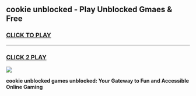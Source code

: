 
## cookie unblocked - Play Unblocked Gmaes & Free
<h3>
<a href="https://news.freeplayer.one?title=cookie_unblocked&ref=16F">CLICK TO PLAY</a></h3>
<hr>

<h3>
<a href="https://news.freeplayer.one?title=cookie_unblocked&ref=16F">CLICK 2 PLAY</a>
  
</h3>

<a href="https://news.freeplayer.one?title=cookie_unblocked&ref=16F/"><img src="https://clearcache.store/games.png"></a>


**cookie unblocked games unblocked: Your Gateway to Fun and Accessible Online Gaming**
